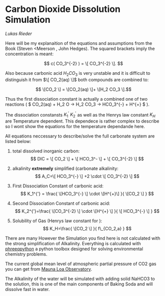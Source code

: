 # Carbon Dioxide Dissolution Simulation 

_Lukas Rieder_

Here will be my explanaition of the  equations and assumptions from the Book (Steven <Meerson , John Hedges). The squared brackets imply the concentration is meant:

$$ c( CO_3^{-2} ) = \[ CO_3^{-2} \]. $$

Also because carbonic acid $H_2 CO_3$ is very unstable and it is difficult to distinguish it from  $\[ CO_2(aq) \]$ both compounds are combined to:

$$ \[CO_2 \] = \[CO_2(aq) \]+ \[H_2 CO_3 \].$$

Thus the first dissociation constant is actually a combined one of two reactions ( $ CO_2(aq) + H_2 O ->  H_2 CO_3 -> HCO_3^{-} + H^{+} $ ).

The dissociation constansts $K_1^{'}$ $K_2^{'}$ as well as the Henrys law constant $K_H$  are Temperature dependent. This dependece is rather complex to describe so I wont show the equations for the temperature dependande here.

All equations neccessary to describe/solve the full carbonate system are listed below:


<!--- This is an HTML comment in Markdown. For some reason the regular Latex _{i}  is not accepted. Use just _i instead. Because [ ] referes to
links in markdown files   the squared brackets have to be typed in this way:  \[   \] . In the equations leave enough whitespaces especially at end and beginning. For biger subscripts longer than one character: to prevent the blog software from interpreting the underscores as meaning italics use '\_{xy}' instead of '_{xy}' -->

<!---  https://www.mathelounge.de/509545/mathjax-latex-basic-tutorial-und-referenz-deutsch -->

1. total dissolved inorganic carbon: $$ DIC = \[ CO_2 \] + \[ HCO_3^- \] + \[ CO_3^{-2} \] $$

2. alkalinity **extremely** simplified (carbonate alkalinity:  $$ A_C=\[ HCO_3^{-} \]  +2 \cdot \[ CO_3^{-2} \] $$

3. First Dissociation Constant of carbonic acid: $$ K_1^{'} = \frac{ \[HCO_3^{-} \] \cdot \[H^{+}\] }{ \[CO_2 \] } $$

4. Second Dissociation Constant of carbonic acid: $$ K_2^{'}=\frac{ \[CO_3^{-2} \] \cdot \[H^{+} \] }{ \[ HCO_3^{-}  \] } $$

5. Solubility of Gas (Henrys law constant for ): $$ K_H=\frac{ \[CO_2 \]  }{ f\_{CO_2,a} } $$


There are many 
However the Simulation you find here is not calculated with the strong simplification of Alkalinity. Everything is calculated with [phreeqpython](https://github.com/Vitens/phreeqpython) a python toolbox designed for solving environmental chemistry problems.

The current global mean level of atmospheric partial pressure of CO2 gas you can get from [Mauna Loa Observatory](https://gml.noaa.gov/ccgg/trends/global.html).

The Alkalinity of the water will be simulated with adding solid NaHCO3 to the solution, this is one of the main components of Baking Soda and will dissolve fast in water.







